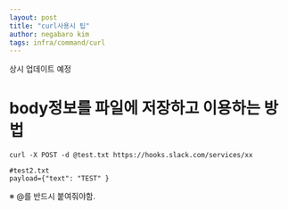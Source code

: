 ```yaml
---
layout: post
title: "curl사용시 팁"
author: negabaro kim
tags: infra/command/curl
---
```


상시 업데이트 예정

# body정보를 파일에 저장하고 이용하는 방법


```
curl -X POST -d @test.txt https://hooks.slack.com/services/xx
```

```
#test2.txt
payload={"text": "TEST" }
```

※ @를 반드시 붙여줘야함.
